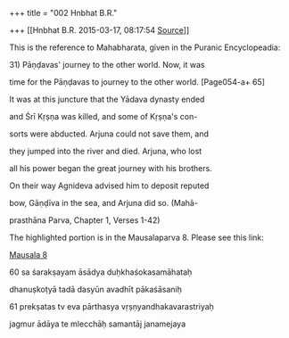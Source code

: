 +++
title = "002 Hnbhat B.R."

+++
[[Hnbhat B.R.	2015-03-17, 08:17:54 [Source](https://groups.google.com/g/samskrita/c/WYfT3LZwROo)]]



This is the reference to Mahabharata, given in the Puranic Encyclopeadia:

  

31\) Pāṇḍavas' journey to the other world. Now, it was

time for the Pāṇḍavas to journey to the other world. \[Page054-a+ 65\]


It was at this juncture that the Yādava dynasty ended

and Śrī Kṛṣṇa was killed, and some of Kṛṣṇa's con-

sorts were abducted. Arjuna could not save them, and

they jumped into the river and died. Arjuna, who lost

all his power began the great journey with his brothers.

On their way Agnideva advised him to deposit reputed

bow, Gāṇḍīva in the sea, and Arjuna did so. (Mahā-

prasthāna Parva, Chapter 1, Verses 1-42)

  

The highlighted portion is in the Mausalaparva 8. Please see this link:

  

[Mausala 8](http://gretil.sub.uni-goettingen.de/gretil/1_sanskr/2_epic/mbh/sas/mahabharata.htm)  

  

60 sa śarakṣayam āsādya duḥkhaśokasamāhataḥ

dhanuṣkoṭyā tadā dasyūn avadhīt pākaśāsaniḥ

61 prekṣatas tv eva pārthasya vṛṣṇyandhakavarastriyaḥ

jagmur ādāya te mlecchāḥ samantāj janamejaya

  

  

  



